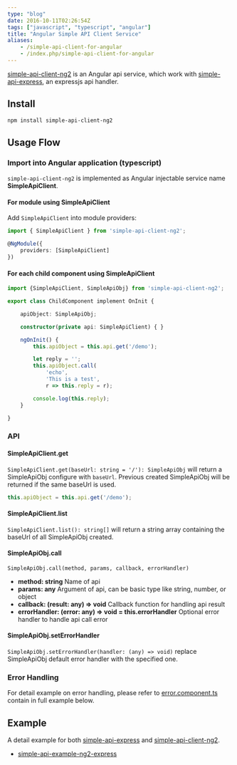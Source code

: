 ```yaml
---
type: "blog"
date: 2016-10-11T02:26:54Z
tags: ["javascript", "typescript", "angular"]
title: "Angular Simple API Client Service"
aliases:
    - /simple-api-client-for-angular
    - /index.php/simple-api-client-for-angular
---
```


[simple-api-client-ng2](https://github.com/J-Siu/simple-api-client-ng2) is an Angular api service, which work with [simple-api-express](https://github.com/J-Siu/simple-api-express), an expressjs api handler.
<!--more-->

## Install

```sh
npm install simple-api-client-ng2
```

## Usage Flow

### Import into Angular application (typescript)

`simple-api-client-ng2` is implemented as Angular injectable service name **SimpleApiClient**.

#### For module using SimpleApiClient

Add `SimpleApiClient` into module providers:

```ts
import { SimpleApiClient } from 'simple-api-client-ng2';

@NgModule({
    providers: [SimpleApiClient]
})
```

#### For each child component using SimpleApiClient

```ts
import {SimpleApiClient, SimpleApiObj} from 'simple-api-client-ng2';

export class ChildComponent implement OnInit {

    apiObject: SimpleApiObj;

    constructor(private api: SimpleApiClient) { }

    ngOnInit() {
        this.apiObject = this.api.get('/demo');

        let reply = '';
        this.apiObject.call(
            'echo',
            'This is a test',
            r => this.reply = r);

        console.log(this.reply);
    }

}
```

### API

#### SimpleApiClient.get

`SimpleApiClient.get(baseUrl: string = '/'): SimpleApiObj` will return a SimpleApiObj configure with `baseUrl`. Previous created SimpleApiObj will be returned if the same baseUrl is used.

```ts
this.apiObject = this.api.get('/demo');
```

#### SimpleApiClient.list

`SimpleApiClient.list(): string[]` will return a string array containing the baseUrl of all SimpleApiObj created.

#### SimpleApiObj.call

`SimpleApiObj.call(method, params, callback, errorHandler)`

- **method: string** Name of api
- **params: any** Argument of api, can be basic type like string, number, or object
- **callback: (result: any) => void** Callback function for handling api result
- **errorHandler: (error: any) => void = this.errorHandler** Optional error handler to handle api call error

#### SimpleApiObj.setErrorHandler

`SimpleApiObj.setErrorHandler(handler: (any) => void)` replace SimpleApiObj default error handler with the specified one.

### Error Handling

For detail example on error handling, please refer to [error.component.ts](https://github.com/J-Siu/simple-api-example-ng2-express/blob/master/public/app/error.component.ts) contain in full example below.

## Example

A detail example for both [simple-api-express](https://github.com/J-Siu/simple-api-express) and [simple-api-client-ng2](https://github.com/J-Siu/simple-api-client-ng2).

- [simple-api-example-ng2-express](https://github.com/J-Siu/simple-api-example-ng2-express)
